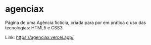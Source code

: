 # agenciax
Página de uma Agência fictícia, criada para por em prática o uso das tecnologias: HTML5 e CSS3.

Link: https://agenciax.vercel.app/
